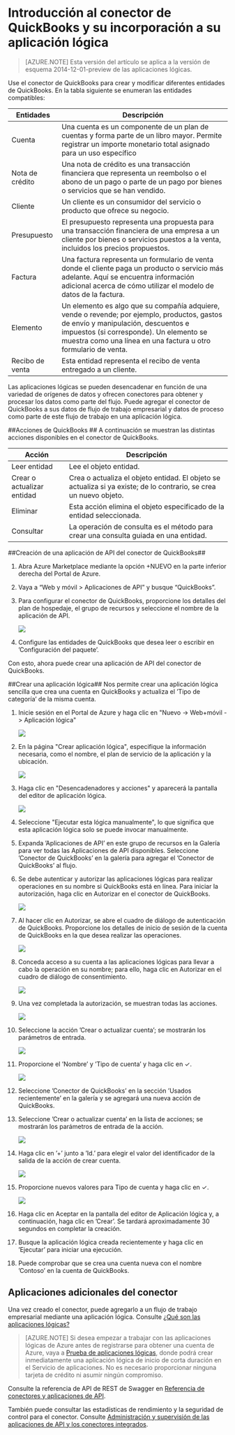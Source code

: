 <properties
   pageTitle="Uso del conector de QuickBooks en Aplicaciones lógicas | Servicio de aplicaciones de Microsoft Azure"
   description="Creación y configuración del conector de QuickBooks o la aplicación de API y su uso en una aplicación lógica en Servicio de aplicaciones de Azure"
   services="app-service\logic"
   documentationCenter=".net,nodejs,java"
   authors="anuragdalmia"
   manager="erikre"
   editor=""/>

<tags
   ms.service="app-service-logic"
   ms.devlang="multiple"
   ms.topic="article"
   ms.tgt_pltfrm="na"
   ms.workload="integration"
   ms.date="02/10/2016"
   ms.author="sameerch"/>


# Introducción al conector de QuickBooks y su incorporación a su aplicación lógica
>[AZURE.NOTE] Esta versión del artículo se aplica a la versión de esquema 2014-12-01-preview de las aplicaciones lógicas.

Use el conector de QuickBooks para crear y modificar diferentes entidades de QuickBooks. En la tabla siguiente se enumeran las entidades compatibles:

Entidades|Descripción
---|---
Cuenta|Una cuenta es un componente de un plan de cuentas y forma parte de un libro mayor. Permite registrar un importe monetario total asignado para un uso específico
Nota de crédito|Una nota de crédito es una transacción financiera que representa un reembolso o el abono de un pago o parte de un pago por bienes o servicios que se han vendido.
Cliente|Un cliente es un consumidor del servicio o producto que ofrece su negocio.
Presupuesto|El presupuesto representa una propuesta para una transacción financiera de una empresa a un cliente por bienes o servicios puestos a la venta, incluidos los precios propuestos.
Factura|Una factura representa un formulario de venta donde el cliente paga un producto o servicio más adelante. Aquí se encuentra información adicional acerca de cómo utilizar el modelo de datos de la factura.
Elemento|Un elemento es algo que su compañía adquiere, vende o revende; por ejemplo, productos, gastos de envío y manipulación, descuentos e impuestos (si corresponde). Un elemento se muestra como una línea en una factura u otro formulario de venta.
Recibo de venta|Esta entidad representa el recibo de venta entregado a un cliente.

Las aplicaciones lógicas se pueden desencadenar en función de una variedad de orígenes de datos y ofrecen conectores para obtener y procesar los datos como parte del flujo. Puede agregar el conector de QuickBooks a sus datos de flujo de trabajo empresarial y datos de proceso como parte de este flujo de trabajo en una aplicación lógica.

##Acciones de QuickBooks ##
A continuación se muestran las distintas acciones disponibles en el conector de QuickBooks.

Acción|Descripción
---|---
Leer entidad|Lee el objeto entidad.
Crear o actualizar entidad|Crea o actualiza el objeto entidad. El objeto se actualiza si ya existe; de lo contrario, se crea un nuevo objeto.
Eliminar|Esta acción elimina el objeto especificado de la entidad seleccionada.
Consultar|La operación de consulta es el método para crear una consulta guiada en una entidad.

##Creación de una aplicación de API del conector de QuickBooks##
1.	Abra Azure Marketplace mediante la opción +NUEVO en la parte inferior derecha del Portal de Azure.
2.	Vaya a “Web y móvil > Aplicaciones de API” y busque “QuickBooks”.
3.	Para configurar el conector de QuickBooks, proporcione los detalles del plan de hospedaje, el grupo de recursos y seleccione el nombre de la aplicación de API.

	![][13]
4. Configure las entidades de QuickBooks que desea leer o escribir en ’Configuración del paquete’.

Con esto, ahora puede crear una aplicación de API del conector de QuickBooks.


##Crear una aplicación lógica##
Nos permite crear una aplicación lógica sencilla que crea una cuenta en QuickBooks y actualiza el ’Tipo de categoría’ de la misma cuenta.

1.	Inicie sesión en el Portal de Azure y haga clic en "Nuevo -> Web+móvil -> Aplicación lógica"

	![][1]

2.	En la página "Crear aplicación lógica", especifique la información necesaria, como el nombre, el plan de servicio de la aplicación y la ubicación.

	![][2]

3.	Haga clic en "Desencadenadores y acciones" y aparecerá la pantalla del editor de aplicación lógica.

	![][3]

4.	Seleccione "Ejecutar esta lógica manualmente", lo que significa que esta aplicación lógica solo se puede invocar manualmente.


5.	Expanda ’Aplicaciones de API’ en este grupo de recursos en la Galería para ver todas las Aplicaciones de API disponibles. Seleccione ’Conector de QuickBooks’ en la galería para agregar el ’Conector de QuickBooks’ al flujo.


6.	Se debe autenticar y autorizar las aplicaciones lógicas para realizar operaciones en su nombre si QuickBooks está en línea. Para iniciar la autorización, haga clic en Autorizar en el conector de QuickBooks.

	![][4]

7.	Al hacer clic en Autorizar, se abre el cuadro de diálogo de autenticación de QuickBooks. Proporcione los detalles de inicio de sesión de la cuenta de QuickBooks en la que desea realizar las operaciones.

	![][5]

8. Conceda acceso a su cuenta a las aplicaciones lógicas para llevar a cabo la operación en su nombre; para ello, haga clic en Autorizar en el cuadro de diálogo de consentimiento.

	![][6]

9.	Una vez completada la autorización, se muestran todas las acciones.

	![][7]

10.	Seleccione la acción ’Crear o actualizar cuenta’; se mostrarán los parámetros de entrada.

	![][8]

11.	Proporcione el ’Nombre’ y ’Tipo de cuenta’ y haga clic en ✓.

	![][9]

12.	Seleccione ’Conector de QuickBooks’ en la sección ’Usados recientemente’ en la galería y se agregará una nueva acción de QuickBooks.

13.	Seleccione ’Crear o actualizar cuenta’ en la lista de acciones; se mostrarán los parámetros de entrada de la acción.

	![][10]

14.	Haga clic en ’+’ junto a ’Id.’ para elegir el valor del identificador de la salida de la acción de crear cuenta.

	![][11]

15.	Proporcione nuevos valores para Tipo de cuenta y haga clic en ✓.

	![][12]

16. Haga clic en Aceptar en la pantalla del editor de Aplicación lógica y, a continuación, haga clic en ’Crear’. Se tardará aproximadamente 30 segundos en completar la creación.

17. Busque la aplicación lógica creada recientemente y haga clic en ’Ejecutar’ para iniciar una ejecución.

18. Puede comprobar que se crea una cuenta nueva con el nombre ’Contoso’ en la cuenta de QuickBooks.

## Aplicaciones adicionales del conector
Una vez creado el conector, puede agregarlo a un flujo de trabajo empresarial mediante una aplicación lógica. Consulte [¿Qué son las aplicaciones lógicas?](app-service-logic-what-are-logic-apps.md)

>[AZURE.NOTE] Si desea empezar a trabajar con las aplicaciones lógicas de Azure antes de registrarse para obtener una cuenta de Azure, vaya a [Prueba de aplicaciones lógicas](https://tryappservice.azure.com/?appservice=logic), donde podrá crear inmediatamente una aplicación lógica de inicio de corta duración en el Servicio de aplicaciones. No es necesario proporcionar ninguna tarjeta de crédito ni asumir ningún compromiso.

Consulte la referencia de API de REST de Swagger en [Referencia de conectores y aplicaciones de API](http://go.microsoft.com/fwlink/p/?LinkId=529766).

También puede consultar las estadísticas de rendimiento y la seguridad de control para el conector. Consulte [Administración y supervisión de las aplicaciones de API y los conectores integrados](app-service-logic-monitor-your-connectors.md).

<!--Image references-->
[1]: ./media/app-service-logic-connector-quickbooks/1_New_Logic_App.png
[2]: ./media/app-service-logic-connector-quickbooks/2_Logic_App_Settings.png
[3]: ./media/app-service-logic-connector-quickbooks/3_Logic_App_Editor.png
[4]: ./media/app-service-logic-connector-quickbooks/4_QuickBooks_Authorize.png
[5]: ./media/app-service-logic-connector-quickbooks/5_QuickBooks_Login.png
[6]: ./media/app-service-logic-connector-quickbooks/6_QuickBooks_User_Consent.png
[7]: ./media/app-service-logic-connector-quickbooks/7_QuickBooks_Actions.png
[8]: ./media/app-service-logic-connector-quickbooks/8_QuickBooks_Create_Account.png
[9]: ./media/app-service-logic-connector-quickbooks/9_Create_Account_OK.png
[10]: ./media/app-service-logic-connector-quickbooks/10_QuickBooks_Update_Account.png
[11]: ./media/app-service-logic-connector-quickbooks/11_Record_ID_from_Create.png
[12]: ./media/app-service-logic-connector-quickbooks/12_Update_Account_Address.png
[13]: ./media/app-service-logic-connector-quickbooks/13_Create_new_quickbooks_connector.png

<!---HONumber=AcomDC_0224_2016-->